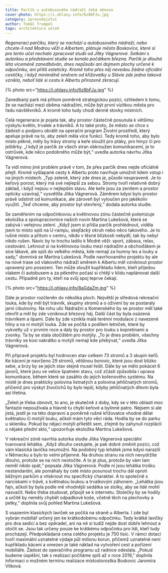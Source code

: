 ```yaml
---
title: Parčík u autobusového nádraží čeká obnova
cover-photo: https://i.ohlasy.info/6z8bFJu.jpg
category: zpravodajství
author: Tomáš Trumpeš
tags: architektura zeleň
---
```


*Regeneraci parčíku, který se nachází u autobusového nádraží, nebo chcete-li nad Modrou věží a Albertem, plánuje město Boskovice, které si pro tento účel nechalo zpracovat studii od Jitky Vágnerové. Setkání s autorkou a představení studie se konalo počátkem března. Parčík je dlouhá léta víceméně zanedbáván, dnes nepůsobí ani dojmem plochy určené k odpočinku, ani příliš esteticky. Kromě toho přes něj nevedou žádné oficiální cestičky, i když minimálně směrem od křižovatky u Slávie zde jedna taková vznikla, neboť lidé si cestu k Albertu přirozeně zkracují.*

{% photo src="https://i.ohlasy.info/6z8bFJu.jpg" %}

Zanedbaný park má přitom poměrně strategickou pozici, vzhledem k tomu, že se nachází mezi oběma nádražími, může být první vizitkou města pro řadu návštěvníků. A kromě toho tudy chodí denně stovky místních.

Celá regenerace je pojata tak, aby prostor částečně posunula k většímu výskytu květin, trvalek a trávníků. A to také proto, že město se chce s žádostí o podporu obrátit na operační program Životní prostředí, který apeluje právě na to, aby zeleň měla více funkcí. Tedy kromě toho, aby bylo místo pěkné, měly by trávy stromy a keře sloužit pro ptáky, pro hmyz či pro ještěrky. „I když je parčík ze všech stran obkroužen komunikacemi, je to ostrůvek, kde něco podobného může být,“ uvedla autorka návrhu Jitka Vágnerová.

Ta vidí mimo jiné problém právě v tom, že přes parčík dnes nejde oficiálně přejít. Kromě vyšlapané cesty k Albertu proto navrhuje umožnit lidem vstup i na jiných místech. „Typ zeleně, který zde dnes je, působí neupraveně. Je to keřový porost, který má své nejlepší za sebou. Stromy tvoří relativně dobrý základ, i když nejsou v nejlepším stavu. Ale keře jsou za zenitem a prostor opticky uzavírají,“ vysvětlila Jitka Vágnerová. Záměrem kdysi bylo prostor právě odstínit od komunikace, ale zároveň byl vyloučen pro jakékoliv využití. „Teď chceme, aby prostor byl otevřený,“ dodala autorka studie.

Se zaměřením na odpočinkovou a květinovou zónu částečně polemizuje ekoložka a spolupracovnice našich novin Martina Lukešová, která se zabývá i veřejnou zelení. „Když jsem si přišla parčík prohlédnout, viděla jsem to místo spíš na U-rampu, skejťácký okruh nebo něco takového. Je to rušné místo a přitom v centru, nikdo v těsné blízkosti nebydlí, tak by nebyl nikdo rušen. Navíc by to trochu ladilo k Modré věži: sport, zábava, relax, cestování. Lehnout si na květinovou louku mezi nádražím a obchoďákem je sice lákavé, ale spíš do velkého města, kde nemají za humny les a louky a sady," domnívá se Martina Lukešová.
Podle navrhovaného projektu by ale na nové trase od vlakového nádraží směrem k Albertu měl vzniknout prostor upravený pro posezení. Ten může sloužit kupříkladu lidem, kteří přijedou vlakem či autobusem a za pěkného počasí si chtějí v klidu naplánovat další cestu. Případně pro ty, kteří na svůj spoj teprve čekají.

{% photo src="https://i.ohlasy.info/8aGdaZm.jpg" %}

Dále je prostor rozčleněn do několika ploch. Největší je středová rekreační louka, kde by měl být trávník, skupiny stromů a o oživení by se postaraly jarní cibuloviny. Na rohu ulic Nádražní a Komenského by se prostor měl také otevřít a měl by zde vzniknout březový háj. Další část by byla osázená trávníkem a lípami.  Dále by zde vznikla malá terénní modulace z navezené hlíny a na ní motýlí louka. Zde se počítá s podílem letniček, které by vykvetly už v prvním roce a daly by prostor pro louku s kopretinami a zvonky. Ta by se stala útočištěm pro motýly. „To je dnes problém, všechny trávníky se kosí nakrátko a motýli nemají kde přebývat,“ uvedla Jitka Vágnerová.

Při přípravě projektu byl hodnocen stav celkem 73 stromů a 3 skupin keřů. Ke kácení je navrženo 29 stromů, většinou borovic, které jsou dost blízko sebe, a brzy by se jejich stav stejně musel řešit. Dále by se mělo pokácet 6 javorů, které jsou ve velice špatném stavu, což zčásti způsobila i oprava komunikace, během které se zasáhlo do jejich kořenového systému. Na místě je dnes prakticky polovina listnatých a polovina jehličnatých stromů, přičemž pro výskyt živočichů by bylo lepší, kdyby jehličnatých dřevin byla asi třetina.

„Zeleň je třeba obnovit, to ano, je skutečně z doby, kdy se v této oblasti moc fantazie nepoužívala a hlavně tu chybí keřové a bylinné patro. Nejsem si ale jistá, jestli je na této dopravní a poměrně rušné křižovatce vhodné dělat květnatou či motýlí louku, ačkoli mám tyto věci ráda. Hodila by se do parku u skleníku. Pokud by nějací motýli přiletěli sem, zřejmě by zahynuli rozpláclí o nějaké přední sklo,“ upozorňuje ekoložka Martina Lukešová.

V rekreační zóně navrhla autorka studie Jitka Vágnerová speciální tvarovaná lehátka. „Když dlouho cestujete, je pak dobré změnit pozici, což vám klasická lavička neumožní. Na podobný typ lehátek jsme kdysi narazili v Německu a bylo to velmi příjemné. Na druhou stranu na nich nevydržíte dlouho, protože se na nich neotočíte. A to je plus, protože by vám tam neměl nikdo spát,“ popsala Jitka Vágnerová. Podle ní jsou lehátka trošku nestandardní, ale pomáhaly by celé místo posunout trochu dál oproti běžným parkům a vtisknout mu specifický charakter. A to společně s narciskami v trávě, s květnatou loukou a trvalkovým záhonem. „Lehátka jsou fajn, ačkoli by byla podle mě vhodnější sedátka se stolky, aby se lidé mohli nasvačit. Nebo třeba studovat, připojit se k internetu. Stolečky by se hodily a určitě by neměly chybět odpadkové koše, včetně těch na plechovky a petky,“ doplnila svůj pohled Martina Lukešová.

S osazením klasických laviček se počítá na straně u Alberta. I zde byl vybrán mobiliář určený jen ke krátkodobému odpočinku. Tedy krátké lavičky pro dva sedící a bez opěradel, ani na ně si tudíž nejde dost dobře lehnout a otočit se. Jsou tak určeny pouze ke krátkému odpočinku pro lidi, kteří tudy procházejí.
Předpokládaná cena celého projektu je 750 tisíc. V rámci dotací tvoří maximální uznatelné výdaje půl milionu korun, přičemž uznatelné není kupříkladu kácení a omezen je také náklad na vytvoření cest a pořízení mobiliáře. Žádost do operačního programu už radnice odeslala. „Pokud budeme úspěšní, tak s realizací počítáme spíš až v roce 2016,” doplnila informaci o možném termínu realizace místostorostka Boskovic Jaromíra Vítková.

